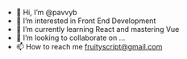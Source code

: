 - 👋 Hi, I’m @pavvyb
- 👀 I’m interested in Front End Development
- 🌱 I’m currently learning React and mastering Vue
- 💞️ I’m looking to collaborate on ...
- 📫 How to reach me fruityscript@gmail.com

<!---
pavvyb/pavvyb is a ✨ special ✨ repository because its `README.md` (this file) appears on your GitHub profile.
You can click the Preview link to take a look at your changes.
--->
